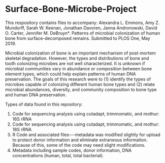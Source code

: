 # Surface-Bone-Microbe-Project
This respository contains files to accompany: Alexandra L. Emmons, Amy Z. Mundorff, Sarah W. Keenan, Jonathan Davoren, Janna Andronowski, David O. Carter, Jennifer M. DeBruyn*. Patterns of microbial colonization of human bone from surface-decomposed remains. Submitted to PLOS One, May 2019.

Microbial colonization of bone is an important mechanism of post-mortem skeletal degradation. However, the types and distributions of bone 
and tooth colonizing microbes are not well characterized. It is unknown if microbial communities vary in abundance or composition between 
bone element types, which could help explain patterns of human DNA preservation. The goals of this research were to (1) identify the types 
of microbes capable of colonizing different human bone types and (2) relate microbial abundances, diversity, and community composition to 
bone type and human DNA preservation. 

Types of data found in this repository:
1. Code for sequencing analysis using cutadapt, trimmomatic, and mothur: 16S rRNA
2. Code for sequencing analysis using cutadapt, trimmomatic, and mothur: 18S rRNA
3. R Code and associated files---metadata was modified slightly for upload to protect donor information and eliminate extraneous information. Because of this, some of the code may need slight modifications.
4. Metadata including sample codes, donor information, DNA concentrations (human, total, total bacterial).


